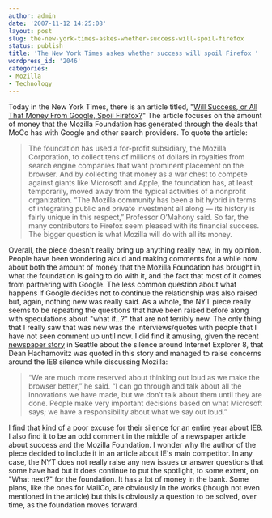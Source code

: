 ```yaml
---
author: admin
date: '2007-11-12 14:25:08'
layout: post
slug: the-new-york-times-askes-whether-success-will-spoil-firefox
status: publish
title: 'The New York Times askes whether success will spoil Firefox '
wordpress_id: '2046'
categories:
- Mozilla
- Technology
---
```


Today in the New York Times, there is an article titled, "[Will Success,
or All That Money From Google, Spoil
Firefox?](http://www.nytimes.com/2007/11/12/technology/12link.html)" The
article focuses on the amount of money that the Mozilla Foundation has
generated through the deals that MoCo has with Google and other search
providers. To quote the article:

> The foundation has used a for-profit subsidiary, the Mozilla
> Corporation, to collect tens of millions of dollars in royalties from
> search engine companies that want prominent placement on the browser.
> And by collecting that money as a war chest to compete against giants
> like Microsoft and Apple, the foundation has, at least temporarily,
> moved away from the typical activities of a nonprofit organization.
> “The Mozilla community has been a bit hybrid in terms of integrating
> public and private investment all along — its history is fairly unique
> in this respect,” Professor O’Mahony said. So far, the many
> contributors to Firefox seem pleased with its financial success. The
> bigger question is what Mozilla will do with all its money.

Overall, the piece doesn't really bring up anything really new, in my
opinion. People have been wondering aloud and making comments for a
while now about both the amount of money that the Mozilla Foundation has
brought in, what the foundation is going to do with it, and the fact
that most of it comes from partnering with Google. The less common
question about what happens if Google decides not to continue the
relationship was also raised but, again, nothing new was really said. As
a whole, the NYT piece really seems to be repeating the questions that
have been raised before along with speculations about "what if...?" that
are not terribly new. The only thing that I really saw that was new was
the interviews/quotes with people that I have not seen comment up until
now. I did find it amusing, given the recent [newspaper
story](http://seattlepi.nwsource.com/business/338069_software05.html) in
Seattle about the silence around Internet Explorer 8, that Dean
Hachamovitz was quoted in this story and managed to raise concerns
around the IE8 silence while discussing Mozilla:

> “We are much more reserved about thinking out loud as we make the
> browser better,” he said. “I can go through and talk about all the
> innovations we have made, but we don’t talk about them until they are
> done. People make very important decisions based on what Microsoft
> says; we have a responsibility about what we say out loud.”

I find that kind of a poor excuse for their silence for an entire year
about IE8. I also find it to be an odd comment in the middle of a
newspaper article about success and the Mozilla Foundation. I wonder why
the author of the piece decided to include it in an article about IE's
main competitor. In any case, the NYT does not really raise any new
issues or answer questions that some have had but it does continue to
put the spotlight, to some extent, on "What next?" for the foundation.
It has a lot of money in the bank. Some plans, like the ones for MailCo,
are obviously in the works (though not even mentioned in the article)
but this is obviously a question to be solved, over time, as the
foundation moves forward.
